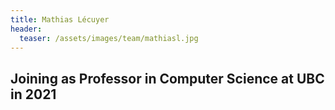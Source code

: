 ```yaml
---
title: Mathias Lécuyer
header:
  teaser: /assets/images/team/mathiasl.jpg
---
```


## Joining as Professor in Computer Science at UBC in 2021